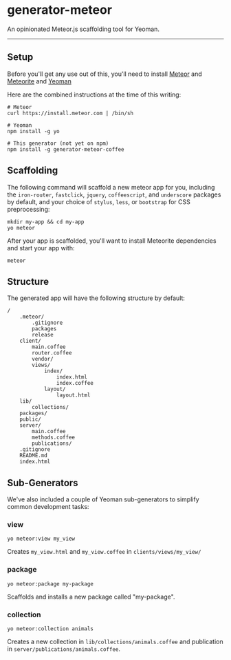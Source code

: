# generator-meteor

An opinionated Meteor.js scaffolding tool for Yeoman.

----

## Setup

Before you'll get any use out of this, you'll need to install [Meteor](http://docs.meteor.com/#quickstart) and [Meteorite](https://github.com/oortcloud/meteorite/) and [Yeoman](http://yeoman.io/gettingstarted.html)

Here are the combined instructions at the time of this writing:

```
# Meteor
curl https://install.meteor.com | /bin/sh

# Yeoman
npm install -g yo

# This generator (not yet on npm)
npm install -g generator-meteor-coffee
```


## Scaffolding

The following command will scaffold a new meteor app for you, including the `iron-router`, `fastclick`, `jquery`, `coffeescript`, and `underscore` packages by default, and your choice of `stylus`, `less`, or `bootstrap` for CSS preprocessing:

```
mkdir my-app && cd my-app
yo meteor
```

After your app is scaffolded, you'll want to install Meteorite dependencies and start your app with:

```
meteor
```

## Structure

The generated app will have the following structure by default:

```
/
    .meteor/
        .gitignore
        packages
        release
    client/
    	main.coffee
    	router.coffee
        vendor/
        views/
        	index/
        		index.html
        		index.coffee
        	layout/
        		layout.html
    lib/
        collections/
    packages/
    public/
    server/
        main.coffee
		methods.coffee
    	publications/
    .gitignore
	README.md
	index.html
```

## Sub-Generators

We've also included a couple of Yeoman sub-generators to simplify common development tasks:

### view

`yo meteor:view my_view`

Creates `my_view.html` and `my_view.coffee` in `clients/views/my_view/`

### package

`yo meteor:package my-package`

Scaffolds and installs a new package called "my-package".

### collection

`yo meteor:collection animals`

Creates a new collection in `lib/collections/animals.coffee` and publication in `server/publications/animals.coffee`.
